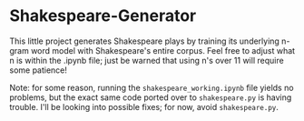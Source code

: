 # Shakespeare-Generator
This little project generates Shakespeare plays by training its underlying n-gram word model with Shakespeare's entire corpus. Feel free to adjust what n is within the .ipynb file; just be warned that using n's over 11 will require some patience!

Note: for some reason, running the `shakespeare_working.ipynb` file yields no problems, but the exact same code ported over to `shakespeare.py` is having trouble. I'll be looking into possible fixes; for now, avoid `shakespeare.py`.
